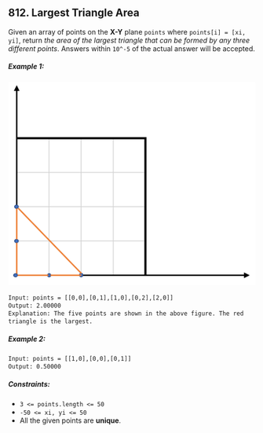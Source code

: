 ## 812. Largest Triangle Area

Given an array of points on the **X-Y** plane ```points``` where ```points[i] = [xi, yi]```, return *the area of the largest triangle that can be formed by any three different points*. Answers within ```10^-5``` of the actual answer will be accepted.

##### Example 1:

![Example 1](images/example1.png)

```
Input: points = [[0,0],[0,1],[1,0],[0,2],[2,0]]
Output: 2.00000
Explanation: The five points are shown in the above figure. The red triangle is the largest.
```
##### Example 2:
```
Input: points = [[1,0],[0,0],[0,1]]
Output: 0.50000
```

##### Constraints:

* ```3 <= points.length <= 50```
* ```-50 <= xi, yi <= 50```
* All the given points are **unique**.